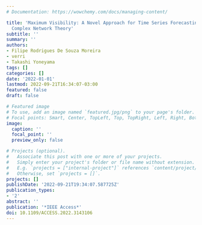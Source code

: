 ```yaml
---
# Documentation: https://wowchemy.com/docs/managing-content/

title: 'Maximum Visibility: A Novel Approach for Time Series Forecasting Based on
  Complex Network Theory'
subtitle: ''
summary: ''
authors:
- Filipe Rodrigues De Souza Moreira
- verri
- Takashi Yoneyama
tags: []
categories: []
date: '2022-01-01'
lastmod: 2022-09-21T16:34:07-03:00
featured: false
draft: false

# Featured image
# To use, add an image named `featured.jpg/png` to your page's folder.
# Focal points: Smart, Center, TopLeft, Top, TopRight, Left, Right, BottomLeft, Bottom, BottomRight.
image:
  caption: ''
  focal_point: ''
  preview_only: false

# Projects (optional).
#   Associate this post with one or more of your projects.
#   Simply enter your project's folder or file name without extension.
#   E.g. `projects = ["internal-project"]` references `content/project/deep-learning/index.md`.
#   Otherwise, set `projects = []`.
projects: []
publishDate: '2022-09-21T19:34:07.587725Z'
publication_types:
- '2'
abstract: ''
publication: '*IEEE Access*'
doi: 10.1109/ACCESS.2022.3143106
---
```

